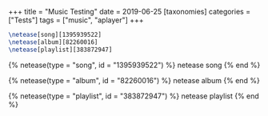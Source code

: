 +++
title = "Music Testing"
date = 2019-06-25
[taxonomies]
categories = ["Tests"]
tags = ["music", "aplayer"]
+++


```tex
\netease[song][1395939522]
\netease[album][82260016]
\netease[playlist][383872947]
```

{% netease(type = "song", id = "1395939522") %}
	netease song
{% end %}

{% netease(type = "album", id = "82260016") %}
	netease album
{% end %}

{% netease(type = "playlist", id = "383872947") %}
	netease playlist
{% end %}

<!-- more -->

